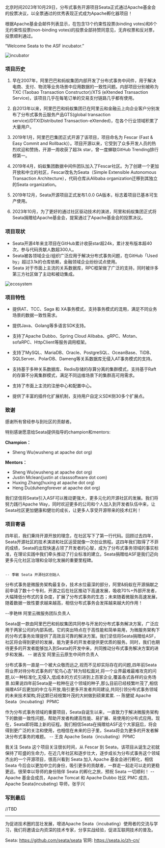北京时间2023年10月29日，分布式事务开源项目Seata正式通过Apache基金会的投票决议，以全票通过的优秀表现正式成为Apache孵化器项目！

根据Apache基金会邮件列表显示，在包含13个约束性投票(binding votes)和6个无约束性投票(non-binding votes)的投票全部持赞同意见，无弃权票和反对票，投票顺利通过。

“Welcome Seata to the ASF incubator.”

![incubator](https://img.alicdn.com/imgextra/i4/O1CN01ruMGuq1NyFePkx61d_!!6000000001638-0-tps-2076-1724.jpg)


### 项目历史

1. 早在2007年，阿里巴巴和蚂蚁集团内部开发了分布式事务中间件，用于解决电商、支付、物流等业务场景中应用数据的一致性问题。内部项目分别被称为TXC (Taobao Transaction Constructor)/XTS (eXtended Transaction Service)，该项目几乎在每笔订单的交易支付链路几乎都有使用。

2.  自2013年以来，阿里巴巴和蚂蚁集团已在阿里云和金融云上向企业客户分别发布了分布式事务云服务产品GTS(global transaction service)/DTX(Distributed Transaction-eXtended)，在各个行业领域积累了大量用户。

3. 2019年1月，阿里巴巴集团正式开源了该项目，项目命名为 Fescar (Fast & Easy Commit and Rollback)）。项目开源以来，它受到了众多开发人员的热烈欢迎和赞扬，开源一周收获了超3k star，曾一度蝉联GitHub Trending排行榜第一。

4. 2019年4月，蚂蚁集团数据中间件团队加入了Fescar社区。为了创建一个更加开放和中立的社区，Fescar改名为Seata（Simple Extensible Autonomous Transaction Architecture），代码仓库从Alibaba organization迁移到其独立的Seata organization。

5.  2019年12月，Seata开源项目正式发布1.0.0 GA版本，标志着项目已基本可生产使用。

6. 2023年10月，为了更好的通过社区驱动技术的演进，阿里和蚂蚁集团正式将Seata捐赠给Apache基金会，提案通过了Apache基金会的投票决议。


### 项目现状

- Seata开源4年来主项目在GitHub累计收获star超24k，累计发布版本超40次，参与代码贡献人数超300人。
- Seata被各领域企业/组织广泛应用于解决分布式事务问题，在GitHub「Used by」超过3.1k的仓库依赖，金融领域企业纷纷试点使用。
- Seata 对于市面上主流的关系数据库，RPC框架做了广泛的支持，同时被许多第三方社区做了主动和被动集成。

![ecosystem](https://img.alicdn.com/imgextra/i2/O1CN01jOhcWS22ycDFkZfRz_!!6000000007189-0-tps-950-460.jpg)


### 项目特性
- 提供AT、TCC、Saga 和 XA事务模式，支持事务模式的混用，满足不同业务场景的数据一致性需求。

- 提供Java、Golang等多语言SDK支持。

- 支持了Apache Dubbo、Spring Cloud Alibaba、gRPC、Motan、sofaRPC、HttpClient等服务调用框架。

- 支持了MySQL、MariaDB、Oracle、PostgreSQL、OceanBase、TiDB、SQLServer、PolarDB、Dameng等关系数据库无侵入AT事务模式的支持。

- 支持基于多种关系数据库、Redis存储的存算分离的集群模式，支持基于Raft的存算不分离集群模式，满足不同运维场景下的集群高可用需求。

- 支持了市面上主流的注册中心和配置中心。

- 提供了丰富的插件化扩展机制，支持用户自定义SDK侧30多个扩展点。

### 致谢

感谢所有曾经参与到社区的贡献者。

特别感谢愿意给Seata提供指导的champion和mentors:

**Champion：**
- Sheng Wu(wusheng at apache dot org)

**Mentors：**
- Sheng Wu(wusheng at apache dot org)
- Justin Mclean(justin at classsoftware dot com)
- Huxing Zhang(huxing at apache dot org)
- Heng Du(duhengforever at apache dot org)

我们坚信将Seata引入ASF可以推动更强大，更多元化的开源社区的发展。我们将努力践行Apache Way，同时欢迎更多的公司和个人加入到开发者队伍中来，让Seata社区更加健康和健壮的成长，让更多人享受开源带来的技术红利！

### 项目寄语
四年前，我们秉持开源开放的理念，在社区写下了第一行代码。回顾过去四年，Seata开源社区的技术演进和社区运营就像一次创业旅程。这四年我们取得了不菲的成绩，Seata的出现快速占领了开发者的心智，成为了分布式事务领域的事实标准，在理论实践中我们牵头推动了行业标准的建立。Seata捐赠给ASF是我们迈向更多元化社区治理和全球化发展的重要里程碑。

                                                                                                                                      -- 季敏 Seata 开源社区创始人


分布式事务是微服务架构最复杂，技术水位最深的部分，阿里&蚂蚁在开源捐献之前申请了数十个专利，开源之后在社区推动下高速发展，吸收70%+外部开发者，大幅降低分布式的复杂度，扩展了分布式事务的生态；未来随着微服务高速发展，随着数据一致性要求越来越高，相信分布式事务会发挥越来越大的作用！

--李艳林 阿里云微服务团队负责人

Seata是一款由阿里巴巴和蚂蚁集团共同参与开发的分布式事务解决方案，广泛应用于两家公司的内部系统。它的突出特点在于高性能和简单易用，为微服务架构下的分布式事务处理提供了高效且可靠的解决方案。我们坚信将Seata捐赠给ASF，社区将会得到更好的发展，能为更多的开发者提供更优质的服务。同时，我们也期待更多的开发者能够加入到Seata的开发中来，共同推动分布式事务解决方案的进步和发展。
-- 谢吉宝 阿里云云原生中间件负责人

分布式事务一直是一个被大众敬而远之,视而不见却实际存在的问题,四年前Seata将业界对待分布式事务的"鸵鸟心态"转为轻松面对,将一个业界最难最难攻克的问题,以一种标准化,无侵入,低成本的方式引进到上百家企业,覆盖各式各样的业务场景.如果说四年前Seata是一粒种在这个领域的种子,那么目前已经枝繁叶茂了,相信捐赠ASF后更加的中立与开放,吸引更多开发者共同建设,共同引领分布式事务领域的未来技术架构,将这颗已经枝繁叶茂的大树做到硕果累累.
-- 陈健斌 Apache Seata（incubating）PPMC

作为分布式事务领域的重要项目，Seata自诞生以来，一直致力于解决微服务架构下的数据一致性问题，帮助开发者构建高性能、易扩展、易使用的分布式应用。现在，Seata即将踏上新的征程。我们相信Seata在捐赠给ASF这个大家庭后，将会得到更广泛的关注和使用，也相信在未来的日子里，Seata将会为更多的开发者解决分布式事务的难题。
-- 王良 Apache Seata（incubating）PPMC


我关注 Seata 这个项目关注很长时间，从 Fescar 到 Seata，该项目从诞生之初就保持了旺盛的生命力，在近几年社区和逐步壮大，逐步成长为分布式事务这个领域杰出的一个开源项目，很高兴看到 Seata 加入 Apache 基金会进行孵化，相信 Seata 今后会以更加中立的身份，吸引更多的贡献者，一群走一起走可以走的更稳更远。很荣幸以导师的身份陪伴 Seata 的孵化之旅，预祝 Seata 一切顺利！
-- Apache 基金会成员，Apache Tomcat 和 Apache Dubbo 社区 PMC 成员，Apache Seata(incubating) 导师，张乎兴


### 写到最后
//TBD

---
为促进技术圈的茁壮发展，增进Apache Seata（incubating）使用者的交流与学习，我们将邀请业内资深的技术专家，分享实战经验，促进互联网技术的普及。


Seata: https://github.com/seata/seata
官网: https://seata.io/zh-cn/ 